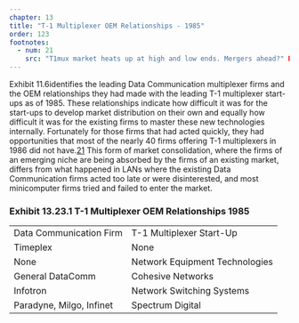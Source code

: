 ```yaml
---
chapter: 13
title: "T-1 Multiplexer OEM Relationships - 1985"
order: 123
footnotes:
  - num: 21
    src: "T1mux market heats up at high and low ends. Mergers ahead?" Data Communications, June 1986, p.87
---
```


Exhibit 11.6identifies the leading Data Communication multiplexer firms and the OEM relationships they had made with the leading T-1 multiplexer start-ups as of 1985. These relationships indicate how difficult it was for the start-ups to develop market distribution on their own and equally how difficult it was for the existing firms to master these new technologies internally. Fortunately for those firms that had acted quickly, they had opportunities that most of the nearly 40 firms offering T-1 multiplexers in 1986 did not have.<a name="fnloc21" href="#fn21">21</a>  This form of market consolidation, where the firms of an emerging niche are being absorbed by the firms of an existing market, differs from what happened in LANs where the existing Data Communication firms acted too late or were disinterested, and most  minicomputer firms tried and failed to enter the market.

### Exhibit 13.23.1 T-1 Multiplexer OEM Relationships 1985

|||
|--- |--- |
|Data Communication   Firm|T-1 Multiplexer Start-Up|
|Timeplex|None|
|None|Network Equipment   Technologies|
|General DataComm|Cohesive Networks|
|Infotron|Network Switching   Systems|
|Paradyne, Milgo, Infinet|Spectrum Digital|

